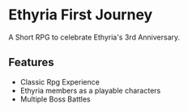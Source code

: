 
# Ethyria First Journey 
A Short RPG to celebrate Ethyria's 3rd Anniversary.


## Features

- Classic Rpg Experience
- Ethyria members as a playable characters
- Multiple Boss Battles

